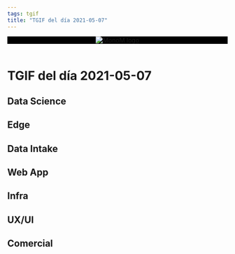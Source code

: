 ```yaml
---
tags: tgif
title: "TGIF del día 2021-05-07"
---
```


<header style="background-color: black;">
<a href="{{ '/' | url }}"><img src="{{ '/img/logo.png' | url }}" alt="MonoM logo"></a>
</header>

# TGIF del día 2021-05-07

## Data Science

## Edge

## Data Intake

## Web App

## Infra

## UX/UI

## Comercial

